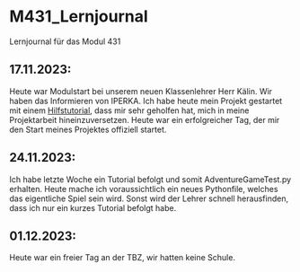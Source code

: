 # M431_Lernjournal
Lernjournal für das Modul 431

## 17.11.2023:

Heute war Modulstart bei unserem neuen Klassenlehrer Herr Kälin. Wir haben das Informieren von 
IPERKA. Ich habe heute mein Projekt gestartet mit einem <a href="https://www.makeuseof.com/python-text-adventure-game-create/">Hilfstutorial</a>, dass mir sehr geholfen hat, 
mich in meine Projektarbeit hineinzuversetzen. 
Heute war ein erfolgreicher Tag, der mir den Start meines Projektes offiziell startet.

## 24.11.2023:

Ich habe letzte Woche ein Tutorial befolgt und somit AdventureGameTest.py erhalten. 
Heute mache ich voraussichtlich ein neues Pythonfile, welches das eigentliche Spiel sein wird.
Sonst wird der Lehrer schnell herausfinden, dass ich nur ein kurzes Tutorial befolgt habe.

## 01.12.2023:

Heute war ein freier Tag an der TBZ, wir hatten keine Schule. 
